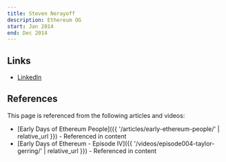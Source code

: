 ```yaml
---
title: Steven Nerayoff
description: Ethereum OG
start: Jan 2014
end: Dec 2014
---
```


## Links
- [LinkedIn](https://www.linkedin.com/in/nerayoff/)

## References

This page is referenced from the following articles and videos:

- [Early Days of Ethereum People]({{ '/articles/early-ethereum-people/' | relative_url }}) - Referenced in content
- [Early Days of Ethereum - Episode IV]({{ '/videos/episode004-taylor-gerring/' | relative_url }}) - Referenced in content